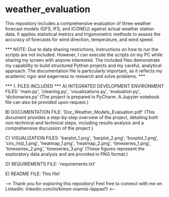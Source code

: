# weather_evaluation

This repository includes a comprehensive evaluation of three weather forecast models (GFS, IFS, and ICONEU) against actual weather station data. It applies statistical metrics and trigonometric methods to assess the accuracy of forecasts for wind direction, temperature, and wind speed.

*** NOTE: Due to data sharing restrictions, instructions on how to run the scripts are not included. However, I can execute the scripts on my PC while sharing my screen with anyone interested. The included files demonstrate my capability to build structured Python projects and my careful, analytical approach. The documentation file is particularly important, as it reflects my academic rigor and eagerness to research and solve problems. ***

*** 1. FILES INCLUDED ***
A) INTEGRATED DEVELOPMENT ENVIRONMENT FILES: 'main.py', 'cleaning.py', 'visualizations.py', 'evaluation.py', 'dictionaries.py'
(The project is prepared in PyCharm. A Jupyter notebook file can also be provided upon request.)

B) DOCUMENTATION FILE: 'Doc_Weather_Models_Evaluation.pdf'
(This document provides a step-by-step overview of the project, detailing both non-technical and technical steps, including results analysis and a comprehensive discussion of the project.)

C) VISUALIZATION FILES: 'barplot_1.png', 'barplot_2.png', 'boxplot_1.png', 'circ_hist_1.png', 'heatmap_1.png', 'heatmap_2.png', 'timeseries_1.png', 'timeseries_2.png', 'timeseries_3.png'
(These figures represent the exploratory data analysis and are provided in PNG format.)

D) REQUIREMENTS FILE: 'requirements.txt'

E) README FILE: This file!

--> Thank you for exploring this repository! Feel free to connect with me on LinkedIn: linkedin.com/in/kimon-ioannis-lappas!!! <--
